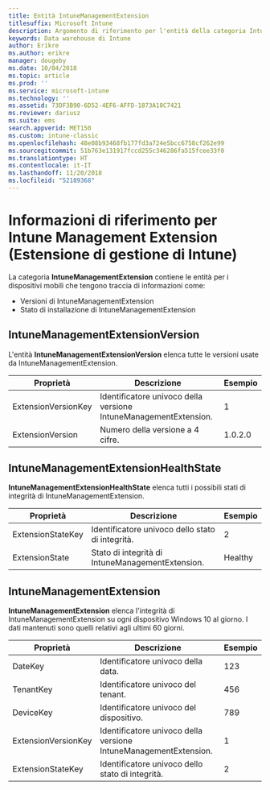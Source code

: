 ```yaml
---
title: Entità IntuneManagementExtension
titlesuffix: Microsoft Intune
description: Argomento di riferimento per l'entità della categoria IntuneManagementExtension della raccolta di entità nell'API Data Warehouse di Intune.
keywords: Data warehouse di Intune
author: Erikre
ms.author: erikre
manager: dougeby
ms.date: 10/04/2018
ms.topic: article
ms.prod: ''
ms.service: microsoft-intune
ms.technology: ''
ms.assetid: 73DF3B90-6D52-4EF6-AFFD-1873A18C7421
ms.reviewer: dariusz
ms.suite: ems
search.appverid: MET150
ms.custom: intune-classic
ms.openlocfilehash: 48e08b93468fb177fd3a724e5bcc6758cf262e99
ms.sourcegitcommit: 51b763e131917fccd255c346286fa515fcee33f0
ms.translationtype: HT
ms.contentlocale: it-IT
ms.lasthandoff: 11/20/2018
ms.locfileid: "52189368"
---
```

# <a name="reference-for-intune-management-extension"></a>Informazioni di riferimento per Intune Management Extension (Estensione di gestione di Intune)

La categoria **IntuneManagementExtension** contiene le entità per i dispositivi mobili che tengono traccia di informazioni come:

  -  Versioni di IntuneManagementExtension
  -  Stato di installazione di IntuneManagementExtension

## <a name="intunemanagementextensionversion"></a>IntuneManagementExtensionVersion

L'entità **IntuneManagementExtensionVersion** elenca tutte le versioni usate da IntuneManagementExtension.

| Proprietà  | Descrizione | Esempio |
|---------|------------|--------|
| ExtensionVersionKey |Identificatore univoco della versione IntuneManagementExtension. | 1 |
| ExtensionVersion |Numero della versione a 4 cifre. |1.0.2.0 |

## <a name="intunemanagementextensionhealthstate"></a>IntuneManagementExtensionHealthState

**IntuneManagementExtensionHealthState** elenca tutti i possibili stati di integrità di IntuneManagementExtension.

| Proprietà  | Descrizione | Esempio |
|---------|------------|--------|
| ExtensionStateKey |Identificatore univoco dello stato di integrità. | 2 |
| ExtensionState |Stato di integrità di IntuneManagementExtension. | Healthy |

## <a name="intunemanagementextension"></a>IntuneManagementExtension

**IntuneManagementExtension** elenca l'integrità di IntuneManagementExtension su ogni dispositivo Windows 10 al giorno.
I dati mantenuti sono quelli relativi agli ultimi 60 giorni. 


|      Proprietà       |                         Descrizione                         | Esempio |
|---------------------|-------------------------------------------------------------|---------|
|       DateKey       |               Identificatore univoco della data.                |   123   |
|      TenantKey      |              Identificatore univoco del tenant.               |   456   |
|      DeviceKey      |              Identificatore univoco del dispositivo.               |   789   |
| ExtensionVersionKey | Identificatore univoco della versione IntuneManagementExtension. |    1    |
|  ExtensionStateKey  |             Identificatore univoco dello stato di integrità.              |    2    |

